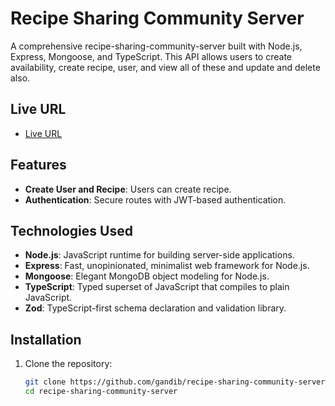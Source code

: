 # Recipe Sharing Community Server

A comprehensive recipe-sharing-community-server built with Node.js, Express, Mongoose, and TypeScript. This API allows users to create availability, create recipe, user, and view all of these and update and delete also.

## Live URL

- [Live URL](https://recipe-sharing-community-server.vercel.app)

## Features

- **Create User and Recipe**: Users can create recipe.
- **Authentication**: Secure routes with JWT-based authentication.

## Technologies Used

- **Node.js**: JavaScript runtime for building server-side applications.
- **Express**: Fast, unopinionated, minimalist web framework for Node.js.
- **Mongoose**: Elegant MongoDB object modeling for Node.js.
- **TypeScript**: Typed superset of JavaScript that compiles to plain JavaScript.
- **Zod**: TypeScript-first schema declaration and validation library.

## Installation

1. Clone the repository:

   ```bash
   git clone https://github.com/gandib/recipe-sharing-community-server
   cd recipe-sharing-community-server
   ```
